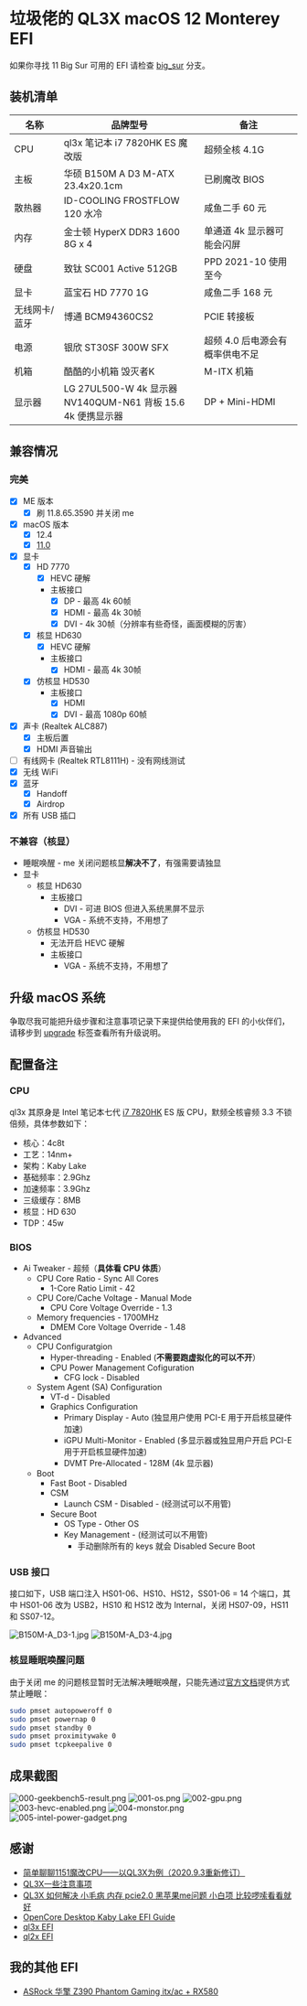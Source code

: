 # 垃圾佬的 QL3X macOS 12 Monterey EFI

如果你寻找 11 Big Sur 可用的 EFI 请检查 [big_sur](https://github.com/icyleaf/EFI-ASUS-B150M-A-D3-QL3X/tree/big_sur) 分支。

## 装机清单

| 名称 | 品牌型号 | 备注 |
| --- | --- | --- |
| CPU | ql3x 笔记本 i7 7820HK ES 魔改版 | 超频全核 4.1G |
| 主板 | 华硕 B150M A D3 M-ATX 23.4x20.1cm | 已刷魔改 BIOS |
| 散热器 | ID-COOLING FROSTFLOW 120 水冷 | 咸鱼二手 60 元 |
| 内存 | 金士顿 HyperX DDR3 1600 8G x 4 | 单通道 4k 显示器可能会闪屏 |
| 硬盘 | 致钛 SC001 Active 512GB | PPD 2021-10 使用至今 |
| 显卡 | 蓝宝石 HD 7770 1G | 咸鱼二手 168 元 |
| 无线网卡/蓝牙 | 博通 BCM94360CS2 | PCIE 转接板 |
| 电源 | 银欣 ST30SF 300W SFX | 超频 4.0 后电源会有概率供电不足 |
| 机箱 | 酷酷的小机箱 毁灭者K | M-ITX 机箱 |
| 显示器 | LG 27UL500-W 4k 显示器<br />NV140QUM-N61 背板 15.6 4k 便携显示器 | DP + Mini-HDMI |

## 兼容情况

### 完美
- [x] ME 版本
    - [x] 刷 11.8.65.3590 并关闭 me
- [x] macOS 版本
    - [x] 12.4
    - [x] [11.0](https://github.com/icyleaf/EFI-ASUS-B150M-A-D3-QL3X/tree/big_sur)
- [x] 显卡
    - [x] HD 7770
      - [x] HEVC 硬解
      - 主板接口
        - [x] DP - 最高 4k 60帧
        - [x] HDMI - 最高 4k 30帧
        - [x] DVI - 4k 30帧（分辨率有些奇怪，画面模糊的厉害）
    - [x] 核显 HD630
      - [x] HEVC 硬解
      - 主板接口
        - [x] HDMI - 最高 4k 30帧
    - [x] 仿核显 HD530
      - 主板接口
        - [x] HDMI
        - [x] DVI - 最高 1080p 60帧
- [x] 声卡 (Realtek ALC887)
    - [x] 主板后置
    - [x] HDMI 声音输出
- [ ] 有线网卡 (Realtek RTL8111H) - 没有网线测试
- [x] 无线 WiFi
- [x] 蓝牙
    - [x] Handoff
    - [x] Airdrop
- [x] 所有 USB 插口

### 不兼容（核显）

- 睡眠唤醒 - me 关闭问题核显**解决不了**，有强需要请独显
- 显卡
  - 核显 HD630
    - 主板接口
      - DVI - 可进 BIOS 但进入系统黑屏不显示
      - VGA - 系统不支持，不用想了
  - 仿核显 HD530
    - 无法开启 HEVC 硬解
    - 主板接口
      - VGA - 系统不支持，不用想了

## 升级 macOS 系统

争取尽我可能把升级步骤和注意事项记录下来提供给使用我的 EFI 的小伙伴们，请移步到 [upgrade](https://github.com/icyleaf/EFI-ASUS-B150M-A-D3-QL3X/labels/upgrade) 标签查看所有升级说明。

## 配置备注

### CPU

ql3x 其原身是 Intel 笔记本七代 [i7 7820HK](https://ark.intel.com/content/www/us/en/ark/products/97464/intel-core-i7-7820hk-processor-8m-cache-up-to-3-90-ghz.html) ES 版 CPU，默频全核睿频 3.3 不锁倍频，具体参数如下：

- 核心：4c8t
- 工艺：14nm+
- 架构：Kaby Lake
- 基础频率：2.9Ghz
- 加速频率：3.9Ghz
- 三级缓存：8MB
- 核显：HD 630
- TDP：45w

### BIOS

- Ai Tweaker - 超频（**具体看 CPU 体质**）
  - CPU Core Ratio - Sync All Cores
    - 1-Core Ratio Limit - 42
  - CPU Core/Cache Voltage - Manual Mode
    - CPU Core Voltage Override - 1.3
  - Memory frequencies - 1700MHz
    - DMEM Core Voltage Override - 1.48
- Advanced
  - CPU Configuratgion
    - Hyper-threading - Enabled (**不需要跑虚拟化的可以不开**）
    - CPU Power Management Cofiguration
      - CFG lock - Disabled
  - System Agent (SA) Configuration
    - VT-d - Disabled
    - Graphics Configuration
      - Primary Display - Auto (独显用户使用 PCI-E 用于开启核显硬件加速)
      - iGPU Multi-Monitor - Enabled (多显示器或独显用户开启 PCI-E 用于开启核显硬件加速)
      - DVMT Pre-Allocated - 128M (4k 显示器)
  - Boot
    - Fast Boot - Disabled
    - CSM
      - Launch CSM - Disabled - (经测试可以不用管)
    - Secure Boot
      - OS Type - Other OS
      - Key Management - (经测试可以不用管)
        - 手动删除所有的 keys 就会 Disabled Secure Boot

### USB 接口

接口如下，USB 端口注入 HS01-06、HS10、HS12，SS01-06 = 14 个端口，其中 HS01-06 改为 USB2，HS10 和 HS12 改为 Internal，关闭 HS07-09，HS11 和 SS07-12。

![B150M-A_D3-1.jpg](screenshots/B150M-A_D3-1.jpg)
![B150M-A_D3-4.jpg](screenshots/B150M-A_D3-4.jpg)

### 核显睡眠唤醒问题

由于关闭 me 的问题核显暂时无法解决睡眠唤醒，只能先通过[官方文档](https://dortania.github.io/OpenCore-Post-Install/universal/sleep.html)提供方式禁止睡眠：

```bash
sudo pmset autopoweroff 0
sudo pmset powernap 0
sudo pmset standby 0
sudo pmset proximitywake 0
sudo pmset tcpkeepalive 0
```

## 成果截图

![000-geekbench5-result.png](screenshots/000-geekbench5-result.png)
![001-os.png](screenshots/001-os.png)
![002-gpu.png](screenshots/002-gpu.png)
![003-hevc-enabled.png](screenshots/003-hevc-enabled.png)
![004-monstor.png](screenshots/004-monstor.png)
![005-intel-power-gadget.png](screenshots/005-intel-power-gadget.png)

## 感谢

- [简单聊聊1151魔改CPU——以QL3X为例（2020.9.3重新修订）](http://www.smxdiy.com/thread-2867-1-1.html)
- [QL3X一些注意事项](https://blog.lovemadoka.xyz:444/18.html)
- [QL3X 如何解决 小毛病 内存 pcie2.0 黑苹果me问题 小白项 比较啰嗦看看就好](https://www.bilibili.com/read/cv7443903/)
- [OpenCore Desktop Kaby Lake EFI Guide](https://dortania.github.io/OpenCore-Install-Guide/config.plist/kaby-lake.html)
- [ql3x EFI](https://github.com/xueziQQ/desktop_soyo_maxsun_h110_ql3x_ql2x_opencore_efi)
- [ql2x EFI](https://github.com/Road-tech/Hackintosh_Asus-H110s1_QL2X_DW1820A_OC)

## 我的其他 EFI

- [ASRock 华擎 Z390 Phantom Gaming itx/ac + RX580](https://github.com/icyleaf/EFI-ASRock-Z390-Phantom-Gaming-ITX)
